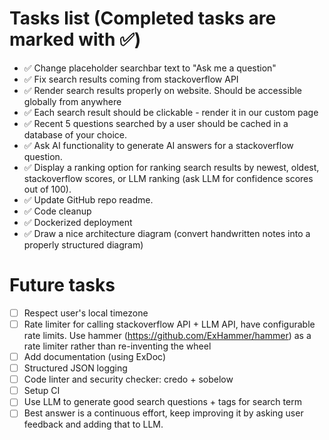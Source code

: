 # Tasks list (Completed tasks are marked with ✅)

- ✅ Change placeholder searchbar text to "Ask me a question"
- ✅ Fix search results coming from stackoverflow API
- ✅ Render search results properly on website. Should be accessible globally from anywhere
- ✅ Each search result should be clickable - render it in our custom page
- ✅ Recent 5 questions searched by a user should be cached in a database of your choice.
- ✅ Ask AI functionality to generate AI answers for a stackoverflow question.
- ✅ Display a ranking option for ranking search results by newest, oldest, stackoverflow scores, or LLM ranking (ask LLM for confidence scores out of 100).
- ✅ Update GitHub repo readme.
- ✅ Code cleanup
- ✅ Dockerized deployment
- ✅ Draw a nice architecture diagram (convert handwritten notes into a properly structured diagram)

# Future tasks
- [ ] Respect user's local timezone
- [ ] Rate limiter for calling stackoverflow API + LLM API, have configurable rate limits. Use hammer (https://github.com/ExHammer/hammer) as a rate limiter rather than re-inventing the wheel
- [ ] Add documentation (using ExDoc)
- [ ] Structured JSON logging
- [ ] Code linter and security checker: credo + sobelow
- [ ] Setup CI
- [ ] Use LLM to generate good search questions + tags for search term
- [ ] Best answer is a continuous effort, keep improving it by asking user feedback and adding that to LLM.